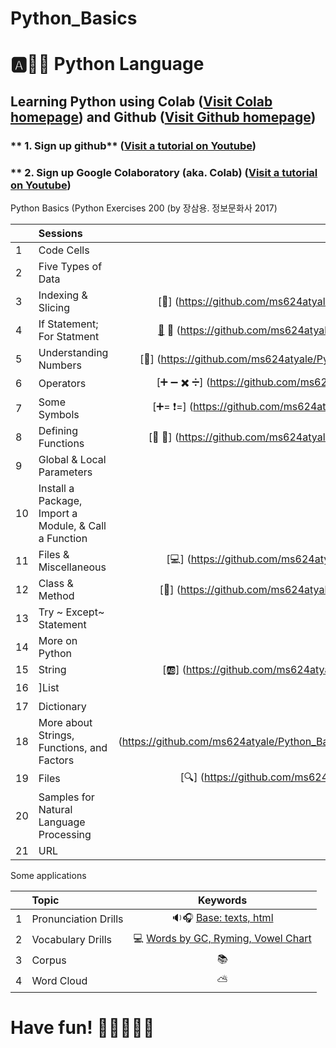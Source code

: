 # Python_Basics

# :a::hamster::paw_prints: Python Language
## **Learning Python** using **Colab** ([Visit Colab homepage](https://colab.research.google.com/?utm_source=scs-index)) and **Github** ([Visit Github homepage](https://github.com/))

### ** 1. Sign up github** ([Visit a tutorial on Youtube](https://www.youtube.com/watch?v=c-NikCpec7U))
### ** 2. Sign up Google Colaboratory (aka. Colab) ([Visit a tutorial on Youtube](https://www.youtube.com/watch?v=2X_EU18OeYM))

Python Basics (Python Exercises 200 (by 장삼용. 정보문화사 2017)

|  | Sessions | Keywords |
|:--|:---|:---:|
| 1 | Code Cells | [🐾](https://github.com/ms624atyale/Python_Basics/blob/main/1_CodeCells_Basic_.ipynb)|  
| 2 | Five Types of Data | [🔢 🆎](https://github.com/ms624atyale/Python_Basics/blob/main/2_FiveTypesofData.ipynb)|
| 3 | Indexing & Slicing | [📌] (https://github.com/ms624atyale/Python_Basics/blob/main/3_Indexing_Slicing.ipynb)|
| 4 | If Statement; For Statment | [🌈](https://github.com/ms624atyale/Python_Basics/blob/main/4_1_IfStatement.ipynb) 🔂 (https://github.com/ms624atyale/Python_Basics/blob/main/4_2_ForStatement.ipynb)| 
| 5 | Understanding Numbers | [🔢] (https://github.com/ms624atyale/Python_Basics/blob/main/5_UnderstandingNumbers.ipynb)| 
| 6 | Operators | [➕ ➖ ✖️ ➗] (https://github.com/ms624atyale/Python_Basics/blob/main/6_Operators.ipynb)| 
| 7  | Some Symbols | [➕= ❗=] (https://github.com/ms624atyale/Python_Basics/blob/main/7_SomeSymbols.ipynb)| 
| 8  | Defining Functions | [🍔 🍧] (https://github.com/ms624atyale/Python_Basics/blob/main/8_DefiningFunctions.ipynb)| 
| 9  | Global & Local Parameters | [🌐](https://github.com/ms624atyale/Python_Basics/blob/main/9_GlobalLocalParameters.ipynb)| 
| 10 | Install a Package, Import a Module, & Call a Function | [🎁](https://github.com/ms624atyale/Python_Basics/blob/main/10_InstallPackages_ImportModlues_CallFunctions.ipynb)]| 
| 11 | Files & Miscellaneous | [💻] (https://github.com/ms624atyale/Python_Basics/blob/main/11_Files_Misc.ipynb)| 
| 12 | Class & Method | [🔐] (https://github.com/ms624atyale/Python_Basics/blob/main/12_Class_Method.ipynb)| 
| 13 | Try ~ Except~ Statement |[🚦](https://github.com/ms624atyale/Python_Basics/blob/main/13_try_Except.ipynb)| 
| 14 | More on Python |[❗](https://github.com/ms624atyale/Python_Basics/blob/main/14_MoreonPython.ipynb)| 
| 15 | String | [🆎] (https://github.com/ms624atyale/Python_Basics/blob/main/15_AboutSrings.ipynb)| 
| 16 | ]List | [🚙,🚗,🚒,🚑,🚎](https://github.com/ms624atyale/Python_Basics/blob/main/16_Lists.ipynb)| 
| 17 | Dictionary | [{🌈:7}](https://github.com/ms624atyale/Python_Basics/blob/main/17_Dictionary.ipynb)| 
| 18 | More about Strings, Functions, and Factors | (https://github.com/ms624atyale/Python_Basics/blob/main/18_MoreaboutStringsFunctionsFactors.ipynb)| 
| 19 | Files | [🔍] (https://github.com/ms624atyale/Python_Basics/blob/main/19_Files.ipynb)| 
| 20 | Samples for Natural Language Processing |[💯](https://github.com/ms624atyale/Python_Basics/blob/main/20_Samples4NLP.ipynb)| 
| 21 | URL|[🔵](https://github.com/ms624atyale/Python_Basics/blob/main/21_URL.ipynb)| 


Some applications

|  | Topic | Keywords |
|:--|:---|:---:|
| 1 | Pronunciation Drills |  🔉🎧 [Base: texts, html](https://github.com/ms624atyale/Python_Basics/blob/main/22_Text2Speech_ModifiedfromMK316.ipynb)| 
| 2| Vocabulary Drills | 💻 [Words by GC, Ryming, Vowel Chart](https://github.com/ms624atyale/Python_Basics/blob/main/23_VocabularyDrills_ModifiedfromMK316.ipynb)| 
| 3| Corpus | 📚
| 4| Word Cloud | ⛅
# Have fun! :icecream::tropical_drink::cake::apple::watermelon:
